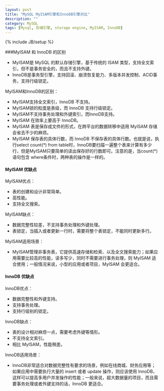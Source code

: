 ```yaml
---
layout: post
title: "MySQL MyISAM引擎和InnoDB引擎对比"
description: ""
category: MySQL
tags: [Mysql, 存储引擎, storage engine, MyISAM, InnoDB]
---
```

{% include JB/setup %}

###MyISAM 和 InnoDB 的区别

* MyISAM是 MySQL 的默认存储引擎，基于传统的 ISAM 类型，支持全文索引，但不是事务安全的，而且不支持外键。
*  InnoDB是事务型引擎，支持回滚、崩溃恢复能力、多版本并发控制、ACID事务，支持行级锁定。

MyISAM和InnoDB的区别：

* MyISAM支持全文索引，InnoDB 不支持。
* MyISAM锁的粒度是表级，而 InnoDB 支持行级锁定。
* MyISAM不支持事务处理和外键索引，而InnoDB支持。
* MyISAM 在效率上要高于 InnoDB。
* MyISAM 表是保存成文件的形式，在跨平台的数据转移中适用 MyISAM 存储会省去不少的麻烦。
* MyISAM 保存表的具体行数，而 InnoDB 不保存表的具体行数。也就是说，执行select count(\*) from table时，InnoDB要扫描一遍整个表来计算有多少行，但是MyISAM只要简单的读出保存好的行数即可。注意的是，当count(\*)语句包含 where条件时，两种表的操作是一样的。


#### MyISAM 优缺点
MyISAM优点：

* 表的创建和设计非常简单。
* 高性能。
* 支持全文搜索。    

MyISAM缺点：

* 数据完整性较差，不支持事务处理和外键处理。
* 表锁定，当插入或者更新一行时，需要将整个表锁定，不能同时更新多行。

MyISAM适用场景：

* MyISAM管理非事务表，它提供高速存储和检索、以及全文搜索能力；如果应用需要比较高的性能，读多写少，同时不需要进行事务处理，则 MyISAM 适合使用；一般情况来说，小型的应用或者项目，MyISAM 会更适合。


#### InnoDB 优缺点
InnoDB优点：
    
* 数据完整性和外键支持。
* 支持事务处理。
* 支持行级别的锁定。

InnoDB缺点：

* 表的设计相对麻烦一点，需要考虑外键等情形。
* 不支持全文索引。
* 相比 MyISAM，性能稍差。

InnoDB适用场景：

* InnoDB非常适合对数据完整性有要求的场景，例如在线商城、财务应用等；如果应用中需要执行大量的 insert 或者 update 操作，则应该使用 InnoDB，这样可以提高多用户并发操作的性能；一般来说，超大数据量的项目，而且需要事务处理或者外键支持的话，InnoDB 更适合。

